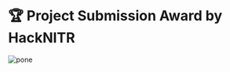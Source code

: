 # :trophy: Project Submission Award by HackNITR

![pone](https://user-images.githubusercontent.com/107871742/182084918-6be3ae07-79cc-4862-967e-8dfa9c83fc1a.jpg)
